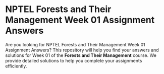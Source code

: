 # NPTEL Forests and Their Management Week 01 Assignment Answers

Are you looking for NPTEL Forests and Their Management Week 01 Assignment Answers? This repository will help you find your answers and solutions for Week 01 of the **Forests and Their Management** course. We provide detailed solutions to help you complete your assignments efficiently.